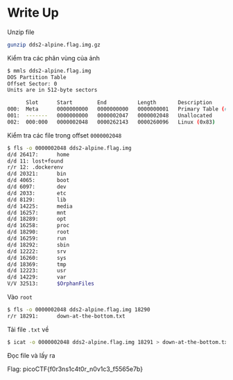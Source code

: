# Write Up

Unzip file

```bash
gunzip dds2-alpine.flag.img.gz
```

Kiểm tra các phân vùng của ảnh

```bash
$ mmls dds2-alpine.flag.img
DOS Partition Table
Offset Sector: 0
Units are in 512-byte sectors

      Slot      Start        End          Length       Description
000:  Meta      0000000000   0000000000   0000000001   Primary Table (#0)
001:  -------   0000000000   0000002047   0000002048   Unallocated
002:  000:000   0000002048   0000262143   0000260096   Linux (0x83)
```

Kiểm tra các file trong offset `0000002048`

```bash
$ fls -o 0000002048 dds2-alpine.flag.img
d/d 26417:      home
d/d 11: lost+found
r/r 12: .dockerenv
d/d 20321:      bin
d/d 4065:       boot
d/d 6097:       dev
d/d 2033:       etc
d/d 8129:       lib
d/d 14225:      media
d/d 16257:      mnt
d/d 18289:      opt
d/d 16258:      proc
d/d 18290:      root
d/d 16259:      run
d/d 18292:      sbin
d/d 12222:      srv
d/d 16260:      sys
d/d 18369:      tmp
d/d 12223:      usr
d/d 14229:      var
V/V 32513:      $OrphanFiles
```

Vào `root`

```bash
$ fls -o 0000002048 dds2-alpine.flag.img 18290
r/r 18291:      down-at-the-bottom.txt
```

Tải file `.txt` về

```bash
$ icat -o 0000002048 dds2-alpine.flag.img 18291 > down-at-the-bottom.txt
```

Đọc file và lấy ra 

Flag: picoCTF{f0r3ns1c4t0r_n0v1c3_f5565e7b}
